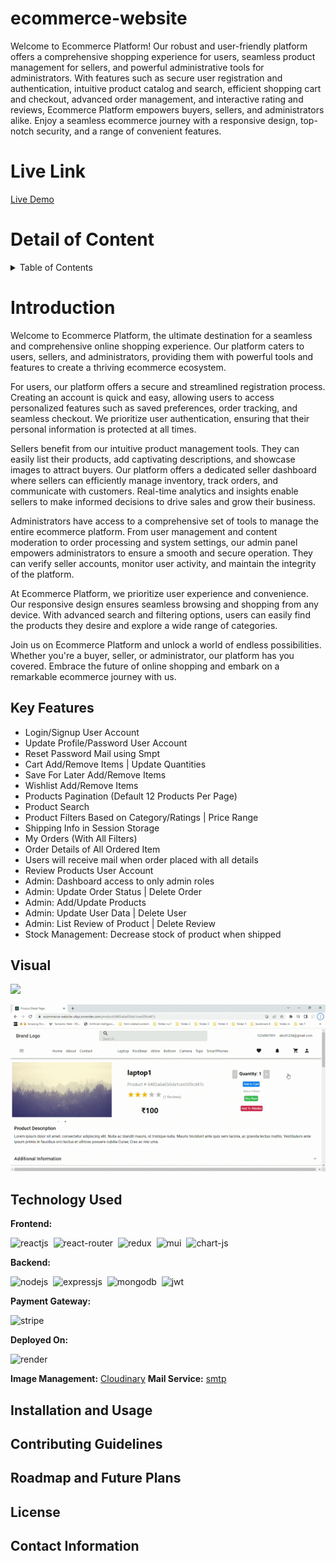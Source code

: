 # ecommerce-website
Welcome to Ecommerce Platform! Our robust and user-friendly platform offers a comprehensive shopping experience for users, seamless product management for sellers, and powerful administrative tools for administrators. With features such as secure user registration and authentication, intuitive product catalog and search, efficient shopping cart and checkout, advanced order management, and interactive rating and reviews, Ecommerce Platform empowers buyers, sellers, and administrators alike. Enjoy a seamless ecommerce journey with a responsive design, top-notch security, and a range of convenient features.

# Live Link
[Live Demo](https://ecommerce-website-ufpp.onrender.com)

# Detail of Content
<details>
  <summary>Table of Contents</summary>
  <ol>
    <li><a href="#introduction">Introduction</a></li>
    <li><a href="#key-features">Key Features</a></li>
    <li><a href="#visual">Visual</a></li>
    <li><a href="#technology-used">Technology Used</a></li>
    <li><a href="#installation-and-usage">Installation and Usage</a></li>
    <li><a href="#contributing-guidelines">Contributing Guidelines</a></li>
    <li><a href="#roadmap-and-future-plans">Roadmap and Future Plans</a></li>
    <li><a href="#license">License</a></li>
    <li><a href="#contact-information">Contact Information</a></li>
  </ol>
</details>


# Introduction
Welcome to Ecommerce Platform, the ultimate destination for a seamless and comprehensive online shopping experience. Our platform caters to users, sellers, and administrators, providing them with powerful tools and features to create a thriving ecommerce ecosystem.

For users, our platform offers a secure and streamlined registration process. Creating an account is quick and easy, allowing users to access personalized features such as saved preferences, order tracking, and seamless checkout. We prioritize user authentication, ensuring that their personal information is protected at all times.

Sellers benefit from our intuitive product management tools. They can easily list their products, add captivating descriptions, and showcase images to attract buyers. Our platform offers a dedicated seller dashboard where sellers can efficiently manage inventory, track orders, and communicate with customers. Real-time analytics and insights enable sellers to make informed decisions to drive sales and grow their business.

Administrators have access to a comprehensive set of tools to manage the entire ecommerce platform. From user management and content moderation to order processing and system settings, our admin panel empowers administrators to ensure a smooth and secure operation. They can verify seller accounts, monitor user activity, and maintain the integrity of the platform.

At Ecommerce Platform, we prioritize user experience and convenience. Our responsive design ensures seamless browsing and shopping from any device. With advanced search and filtering options, users can easily find the products they desire and explore a wide range of categories.

Join us on Ecommerce Platform and unlock a world of endless possibilities. Whether you're a buyer, seller, or administrator, our platform has you covered. Embrace the future of online shopping and embark on a remarkable ecommerce journey with us.


## Key Features
- Login/Signup User Account
- Update Profile/Password User Account
- Reset Password Mail using Smpt
- Cart Add/Remove Items | Update Quantities
- Save For Later Add/Remove Items
- Wishlist Add/Remove Items
- Products Pagination (Default 12 Products Per Page)
- Product Search
- Product Filters Based on Category/Ratings | Price Range
- Shipping Info in Session Storage
- My Orders (With All Filters)
- Order Details of All Ordered Item
- Users will receive mail when order placed with all details
- Review Products User Account
- Admin: Dashboard access to only admin roles
- Admin: Update Order Status | Delete Order
- Admin: Add/Update Products
- Admin: Update User Data | Delete User
- Admin: List Review of Product | Delete Review
- Stock Management: Decrease stock of product when shipped



## Visual
![](./demo/HomePage.gif)

![](./demo/ProductDetailPage.gif)

## Technology Used
**Frontend:**

![reactjs](https://img.shields.io/badge/React-20232A?style=for-the-badge&logo=react&logoColor=61DAFB)&nbsp;
![react-router](https://img.shields.io/badge/React_Router-CA4245?style=for-the-badge&logo=react-router&logoColor=white)&nbsp;
![redux](https://img.shields.io/badge/Redux-593D88?style=for-the-badge&logo=redux&logoColor=white)&nbsp;
![mui](https://img.shields.io/badge/Material--UI-0081CB?style=for-the-badge&logo=material-ui&logoColor=white)&nbsp;
![chart-js](https://img.shields.io/badge/Chart.js-FF6384?style=for-the-badge&logo=chartdotjs&logoColor=white)&nbsp;

**Backend:**

![nodejs](https://img.shields.io/badge/Node.js-43853D?style=for-the-badge&logo=node.js&logoColor=white)&nbsp;
![expressjs](https://img.shields.io/badge/Express.js-000000?style=for-the-badge&logo=express&logoColor=white)&nbsp;
![mongodb](https://img.shields.io/badge/MongoDB-4EA94B?style=for-the-badge&logo=mongodb&logoColor=white)&nbsp;
![jwt](	https://img.shields.io/badge/JWT-000000?style=for-the-badge&logo=JSON%20web%20tokens&logoColor=white)&nbsp;

**Payment Gateway:**

![stripe](https://img.shields.io/badge/Stripe-002970?style=for-the-badge&logo=stripe&logoColor=00BAF2)

**Deployed On:**

![render](https://img.shields.io/badge/Render-430098?style=for-the-badge&logo=Render&logoColor=white)

**Image Management:** [Cloudinary](https://cloudinary.com/)
**Mail Service:** [smtp](https://www.smtp.com/)



## Installation and Usage

## Contributing Guidelines

## Roadmap and Future Plans

## License

## Contact Information
